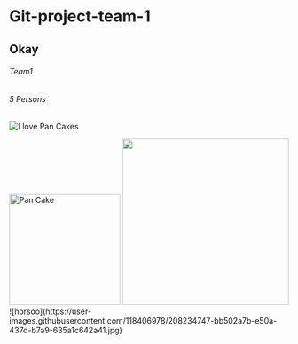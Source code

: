 # Git-project-team-1

## Okay

###### Team1

###### 5 Persons

![I love Pan Cakes](https://images.pexels.com/photos/349728/pexels-photo-349728.jpeg?auto=compress&cs=tinysrgb&w=1260&h=750&dpr=1)

 <img src="https://images.pexels.com/photos/349728/pexels-photo-349728.jpeg?auto=compress&cs=tinysrgb&w=1260&h=750&dpr=1" width="200" title="Pan Cake">
<img src="https://user-images.githubusercontent.com/118299210/208113423-db42039b-4c18-4653-82c2-ace371391e32.png" width="300">
![horsoo](https://user-images.githubusercontent.com/118406978/208234747-bb502a7b-e50a-437d-b7a9-635a1c642a41.jpg)
